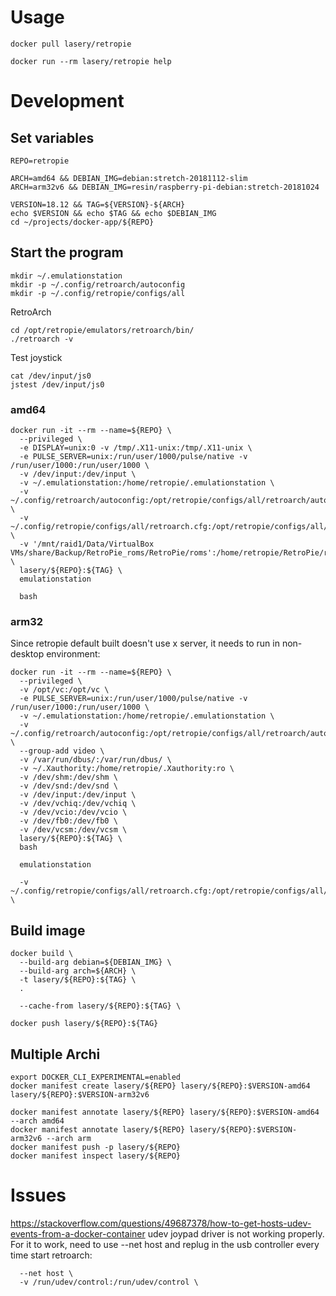 # Usage
```
docker pull lasery/retropie

docker run --rm lasery/retropie help
```

# Development

## Set variables
```
REPO=retropie

ARCH=amd64 && DEBIAN_IMG=debian:stretch-20181112-slim
ARCH=arm32v6 && DEBIAN_IMG=resin/raspberry-pi-debian:stretch-20181024

VERSION=18.12 && TAG=${VERSION}-${ARCH}
echo $VERSION && echo $TAG && echo $DEBIAN_IMG
cd ~/projects/docker-app/${REPO}
```


## Start the program
```
mkdir ~/.emulationstation
mkdir -p ~/.config/retroarch/autoconfig
mkdir -p ~/.config/retropie/configs/all
```

RetroArch
```
cd /opt/retropie/emulators/retroarch/bin/
./retroarch -v
```

Test joystick
```
cat /dev/input/js0
jstest /dev/input/js0
```

### amd64
```
docker run -it --rm --name=${REPO} \
  --privileged \
  -e DISPLAY=unix:0 -v /tmp/.X11-unix:/tmp/.X11-unix \
  -e PULSE_SERVER=unix:/run/user/1000/pulse/native -v /run/user/1000:/run/user/1000 \
  -v /dev/input:/dev/input \
  -v ~/.emulationstation:/home/retropie/.emulationstation \
  -v ~/.config/retroarch/autoconfig:/opt/retropie/configs/all/retroarch/autoconfig/ \
  -v ~/.config/retropie/configs/all/retroarch.cfg:/opt/retropie/configs/all/retroarch.cfg \
  -v '/mnt/raid1/Data/VirtualBox VMs/share/Backup/RetroPie_roms/RetroPie/roms':/home/retropie/RetroPie/roms \
  lasery/${REPO}:${TAG} \
  emulationstation

  bash
```

### arm32
Since retropie default built doesn't use x server, it needs to run in non-desktop environment:
```
docker run -it --rm --name=${REPO} \
  --privileged \
  -v /opt/vc:/opt/vc \
  -e PULSE_SERVER=unix:/run/user/1000/pulse/native -v /run/user/1000:/run/user/1000 \
  -v ~/.emulationstation:/home/retropie/.emulationstation \
  -v ~/.config/retroarch/autoconfig:/opt/retropie/configs/all/retroarch/autoconfig/ \
  --group-add video \
  -v /var/run/dbus/:/var/run/dbus/ \
  -v ~/.Xauthority:/home/retropie/.Xauthority:ro \
  -v /dev/shm:/dev/shm \
  -v /dev/snd:/dev/snd \
  -v /dev/input:/dev/input \
  -v /dev/vchiq:/dev/vchiq \
  -v /dev/vcio:/dev/vcio \
  -v /dev/fb0:/dev/fb0 \
  -v /dev/vcsm:/dev/vcsm \
  lasery/${REPO}:${TAG} \
  bash

  emulationstation

  -v ~/.config/retropie/configs/all/retroarch.cfg:/opt/retropie/configs/all/retroarch.cfg \
```

## Build image
```
docker build \
  --build-arg debian=${DEBIAN_IMG} \
  --build-arg arch=${ARCH} \
  -t lasery/${REPO}:${TAG} \
  .

  --cache-from lasery/${REPO}:${TAG} \

docker push lasery/${REPO}:${TAG}
```

## Multiple Archi
```
export DOCKER_CLI_EXPERIMENTAL=enabled
docker manifest create lasery/${REPO} lasery/${REPO}:$VERSION-amd64 lasery/${REPO}:$VERSION-arm32v6

docker manifest annotate lasery/${REPO} lasery/${REPO}:$VERSION-amd64 --arch amd64
docker manifest annotate lasery/${REPO} lasery/${REPO}:$VERSION-arm32v6 --arch arm
docker manifest push -p lasery/${REPO}
docker manifest inspect lasery/${REPO}
```

# Issues
https://stackoverflow.com/questions/49687378/how-to-get-hosts-udev-events-from-a-docker-container
udev joypad driver is not working properly. For it to work, need to use
--net host and replug in the usb controller every time start retroarch:

```
  --net host \
  -v /run/udev/control:/run/udev/control \
```
